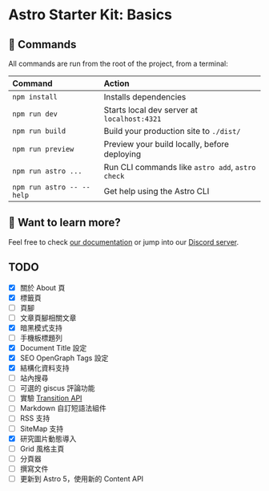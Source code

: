 # Astro Starter Kit: Basics

## 🧞 Commands

All commands are run from the root of the project, from a terminal:

| Command                   | Action                                           |
| :------------------------ | :----------------------------------------------- |
| `npm install`             | Installs dependencies                            |
| `npm run dev`             | Starts local dev server at `localhost:4321`      |
| `npm run build`           | Build your production site to `./dist/`          |
| `npm run preview`         | Preview your build locally, before deploying     |
| `npm run astro ...`       | Run CLI commands like `astro add`, `astro check` |
| `npm run astro -- --help` | Get help using the Astro CLI                     |

## 👀 Want to learn more?

Feel free to check [our documentation](https://docs.astro.build) or jump into our [Discord server](https://astro.build/chat).

## TODO

- [x] 關於 About 頁
- [x] 標籤頁
- [ ] 頁腳
- [ ] 文章頁腳相關文章
- [x] 暗黑模式支持
- [ ] 手機板標題列
- [x] Document Title 設定
- [x] SEO OpenGraph Tags 設定
- [x] 結構化資料支持
- [ ] 站內搜尋
- [ ] 可選的 giscus 評論功能
- [ ] 實驗 [Transition API](https://docs.astro.build/en/guides/view-transitions/)
- [ ] Markdown 自訂短語法組件
- [ ] RSS 支持
- [ ] SiteMap 支持
- [x] 研究圖片動態導入
- [ ] Grid 風格主頁
- [ ] 分頁器
- [ ] 撰寫文件
- [ ] 更新到 Astro 5，使用新的 Content API